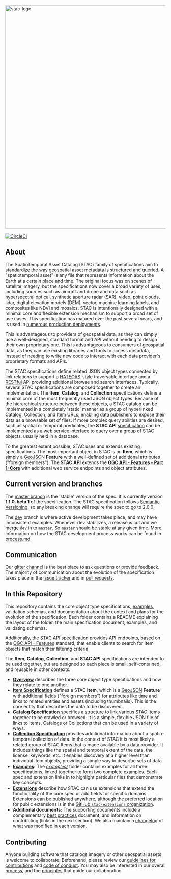 <!--lint disable no-html-->
<img src="https://github.com/radiantearth/stac-site/raw/master/images/logo/stac-030-long.png" alt="stac-logo" width="700"/>

[![CircleCI](https://circleci.com/gh/radiantearth/stac-spec.svg?style=svg)](https://circleci.com/gh/radiantearth/stac-spec)

## About

The SpatioTemporal Asset Catalog (STAC) family of specifications aim to 
standardize the way geospatial asset metadata is structured and queried. 
A "spatiotemporal asset" is any file that represents information about 
the Earth at a certain place and time. The original focus was on scenes 
of satellite imagery, but the specifications now cover a broad variety of uses, 
including sources such as aircraft and drone and data such as hyperspectral optical, 
synthetic aperture radar (SAR), video, point clouds, lidar, digital elevation 
models (DEM), vector, machine learning labels, and composites like NDVI and 
mosaics. STAC is intentionally designed with a minimal core and flexible 
extension mechanism to support a broad set of use cases. This specification 
has matured over the past several years, and is used in [numerous production 
deployments](https://stacindex.org/catalogs). 

This is advantageous to providers of geospatial data, as they can simply use a
well-designed, standard format and API without needing to design their own proprietary one.
This is advantageous to consumers  of geospatial data, as they can use existing libraries 
and tools to access metadata, instead of needing to write new code to interact 
with each data provider's proprietary formats and APIs. 

The STAC specifications define related JSON object types connected by link 
relations to support a [HATEOAS](https://en.wikipedia.org/wiki/HATEOAS)-style traversable
interface and a [RESTful](https://en.wikipedia.org/wiki/Representational_state_transfer) API
providing additional browse and search interfaces.
Typically, several STAC specifications are composed together to create an implementation. 
The **Item**, **Catalog**, and **Collection** specifications define a minimal core 
of the most frequently used JSON object types. Because of the hierarchical structure 
between these objects, a STAC catalog can be implemented in a completely 'static' 
manner as a group of hyperlinked Catalog, Collection, and Item URLs, enabling data 
publishers to expose their data as a browsable set of files. If more complex query 
abilities are desired, such as spatial or temporal predicates, the 
**STAC API** [specification](https://github.com/radiantearth/stac-api-spec/) can be 
implemented as a web service interface to query over a group of STAC objects, usually 
held in a database.

To the greatest extent possible, STAC uses and extends existing specifications. 
The most important object in STAC is an **Item**, which is simply a [GeoJSON](http://geojson.org) **Feature** 
with a well-defined set of additional attributes ("foreign members"). The **STAC API** 
extends the **[OGC API - Features - Part 1: Core](http://docs.opengeospatial.org/is/17-069r3/17-069r3.html)** 
with additional web service endpoints and object attributes.

## Current version and branches

The [master branch](https://github.com/radiantearth/stac-spec/tree/master) is the 'stable' 
version of the spec. It is currently version **1.1.0-beta.1** of the specification. The STAC specification 
follows [Semantic Versioning](https://semver.org/), so any breaking change will require the spec to 
go to 2.0.0. 

The [dev](https://github.com/radiantearth/stac-spec/tree/dev) branch is where active development 
takes place, and may have inconsistent examples. Whenever dev stabilizes, a release is cut and we 
merge `dev` in to `master`. So `master` should be stable at any given time. 
More information on how the STAC development process works can be found in 
[process.md](process.md).

## Communication

Our [gitter channel](https://gitter.im/SpatioTemporal-Asset-Catalog/Lobby) is 
the best place to ask questions or provide feedback. The majority of communication about the evolution of 
the specification takes place in the [issue tracker](https://github.com/radiantearth/stac-spec/issues) and in 
[pull requests](https://github.com/radiantearth/stac-spec/pulls).

## In this Repository

This repository contains the core object type specifications, [examples](examples/), 
validation schemas, and documentation about the context and plans for the evolution of the 
specification. Each folder contains a README explaining the layout of the folder, 
the main specification document, examples, and validating schemas. 

Additionally, the [STAC API specification](https://github.com/radiantearth/stac-api-spec/) 
provides API endpoints, based on the [OGC API - Features](http://docs.opengeospatial.org/is/17-069r3/17-069r3.html) standard,
that enable clients to search for Item objects that match their filtering criteria. 

The **Item**, **Catalog**, **Collection**, and **STAC API** specifications are intended to be 
used together, but are designed so each piece is small, self-contained, and reusable in other contexts.

- **[Overview](overview.md)** describes the three core object type specifications and how they relate to one another.
- **[Item Specification](item-spec/)** defines a STAC **Item**, which is a [GeoJSON](http://geojson.org) **Feature**
  with additional fields ("foreign members") for attributes like time and links to related entities and assets 
  (including thumbnails). This is the core entity that describes the data to be discovered.
- **[Catalog Specification](catalog-spec/)** specifies a structure to link various STAC Items together to be crawled or browsed. It is a
  simple, flexible JSON file of links to Items, Catalogs or Collections that can be used in a variety of ways.
- **[Collection Specification](collection-spec/)** provides additional information about a spatio-temporal collection of data.
  In the context of STAC it is most likely a related group of STAC Items that is made available by a data provider.
  It includes things like the spatial and temporal extent of the data, the license, keywords, etc.
  It enables discovery at a higher level than individual Item objects, providing a simple way to describe sets of data.
- **[Examples](examples/):** The *[examples/](examples/)* folder contains examples for all three specifications, linked together to form two 
  complete examples. Each spec and extension links in to highlight particular files that demonstrate key concepts.
- **[Extensions](extensions/README.md)** describe how STAC can use extensions that extend the functionality of the core spec or 
  add fields for specific domains. Extensions can be published anywhere,
  although the preferred location for public extensions is in the [GitHub `stac-extensions` organization](https://github.com/stac-extensions).
- **Additional documents:** The supporting documents include a complementary [best practices](best-practices.md) 
  document, and information on contributing (links in the next section). We also maintain a [changelog](CHANGELOG.md) of
  what was modified in each version. 

## Contributing

Anyone building software that catalogs imagery or other geospatial assets is welcome to collaborate.
Beforehand, please review our [guidelines for contributions](CONTRIBUTING.md) and [code of conduct](CODE_OF_CONDUCT.md). 
You may also be interested in our overall [process](process.md), and the [principles](principles.md) that guide our 
collaboration

